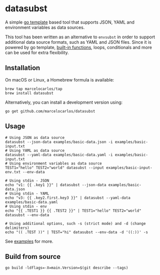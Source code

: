 # datasubst

A simple [go template](https://golang.org/pkg/text/template/) based tool that supports JSON, YAML and environment variables as data sources.

This tool has been written as an alternative to `envsubst` in order to support additional data source formats, such as YAML and JSON files. Since it is powered by go template, [built-in functions](https://golang.org/pkg/text/template/#hdr-Functions), loops, conditionals and more can be used for extra flexibility.

## Installation

On macOS or Linux, a Homebrew formula is available:

```shell
brew tap marcelocarlos/tap
brew install datasubst
```

Alternatively, you can install a development version using:

```shell
go get github.com/marcelocarlos/datasubst
```

## Usage

```shell
# Using JSON as data source
datasubst --json-data examples/basic-data.json -i examples/basic-input.txt
# Using YAML as data source
datasubst --yaml-data examples/basic-data.yaml -i examples/basic-input.txt
# Using environment variables as data source
TEST1="hello" TEST2="world" datasubst --input examples/basic-input-env.txt --env-data

# Using stdin - JSON
echo "v1: {{ .key1 }}" | datasubst --json-data examples/basic-data.json
# Using stdin - YAML
echo "v3: {{ .key2.first.key3 }}" | datasubst --yaml-data examples/basic-data.yaml
# Using stdin - env
echo "{{ .TEST1 }} {{ .TEST2 }}" | TEST1="hello" TEST2="world" datasubst --env-data

# Using additional options, such -s (strict mode) and -d (change delimiters)
echo "(( .TEST ))" | TEST="hi" datasubst --env-data -d '((:))' -s
```

See [examples](./examples/) for more.

## Build from source

```shell
go build -ldflags=-X=main.Version=$(git describe --tags)
```
